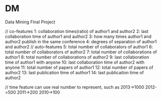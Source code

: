 # DM
Data Mining Final Project

// co-features
1: collaboration times(ratio) of author1 and author2
2: last collaboration time of author1 and author2
3: how many times author1 and author2 publish in the same conference
4: degrees of separation of author1 and author2
// auto-features
5: total number of collaborators of author1
6: total number of collaborators of author2
7: total number of collaborations of author1
8: total number of collaborations of author2
9: last collaboration time of author1 with anyone
10: last collaboration time of author2 with anyone
11: total number of papers of author1
12: total number of papers of author2
13: last publication time of author1
14: last publicaiton time of author2

// time feature can use real number to represent, such as 2013->1000 2012->500 2011->200 2010->100

